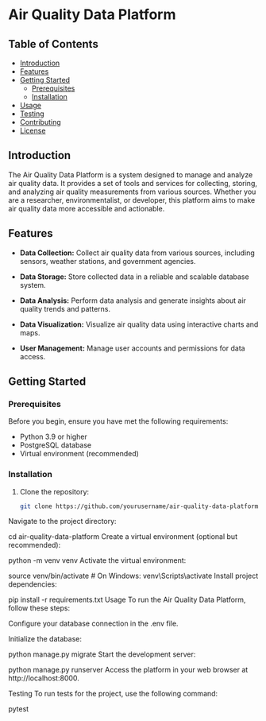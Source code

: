 # Air Quality Data Platform


## Table of Contents

- [Introduction](#introduction)
- [Features](#features)
- [Getting Started](#getting-started)
  - [Prerequisites](#prerequisites)
  - [Installation](#installation)
- [Usage](#usage)
- [Testing](#testing)
- [Contributing](#contributing)
- [License](#license)

## Introduction

The Air Quality Data Platform is a system designed to manage and analyze air quality data. It provides a set of tools and services for collecting, storing, and analyzing air quality measurements from various sources. Whether you are a researcher, environmentalist, or developer, this platform aims to make air quality data more accessible and actionable.

## Features

- **Data Collection:** Collect air quality data from various sources, including sensors, weather stations, and government agencies.

- **Data Storage:** Store collected data in a reliable and scalable database system.

- **Data Analysis:** Perform data analysis and generate insights about air quality trends and patterns.

- **Data Visualization:** Visualize air quality data using interactive charts and maps.

- **User Management:** Manage user accounts and permissions for data access.

## Getting Started

### Prerequisites

Before you begin, ensure you have met the following requirements:

- Python 3.9 or higher
- PostgreSQL database
- Virtual environment (recommended)

### Installation

1. Clone the repository:

   ```bash
   git clone https://github.com/yourusername/air-quality-data-platform.git
Navigate to the project directory:


cd air-quality-data-platform
Create a virtual environment (optional but recommended):


python -m venv venv
Activate the virtual environment:


source venv/bin/activate  # On Windows: venv\Scripts\activate
Install project dependencies:


pip install -r requirements.txt
Usage
To run the Air Quality Data Platform, follow these steps:

Configure your database connection in the .env file.

Initialize the database:


python manage.py migrate
Start the development server:

python manage.py runserver
Access the platform in your web browser at http://localhost:8000.

Testing
To run tests for the project, use the following command:

pytest
